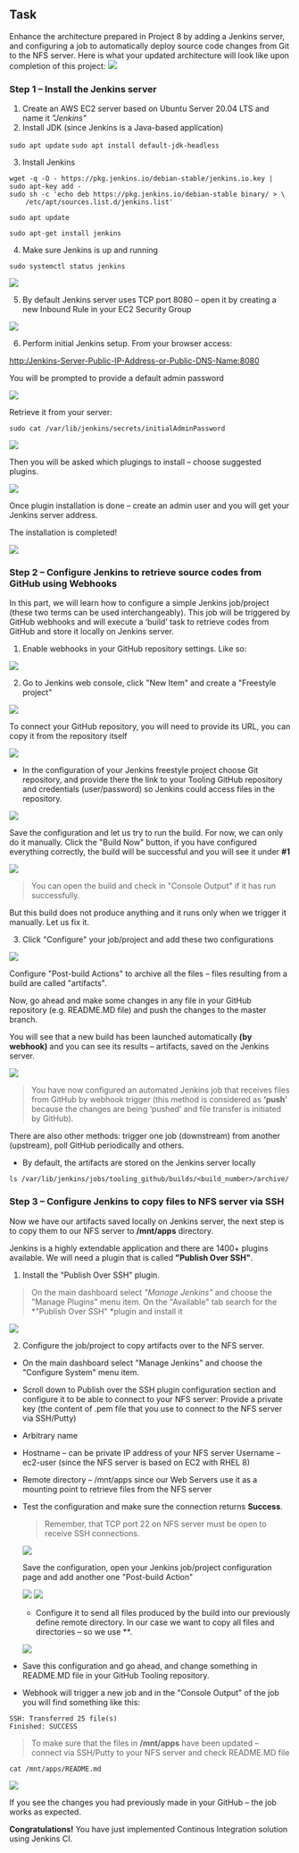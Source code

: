 ## Task     
Enhance the architecture prepared in Project 8 by adding a Jenkins server, and configuring a job to automatically deploy source code changes from Git to the NFS server.
Here is what your updated architecture will look like upon completion of this project:
![](assets/1.png)

### Step 1 – Install the Jenkins server
1. Create an AWS EC2 server based on Ubuntu Server 20.04 LTS and name it *"Jenkins"*  
2. Install JDK (since Jenkins is a Java-based application)
    
`sudo apt update`
`sudo apt install default-jdk-headless`

3. Install Jenkins
```
wget -q -O - https://pkg.jenkins.io/debian-stable/jenkins.io.key | sudo apt-key add -
sudo sh -c 'echo deb https://pkg.jenkins.io/debian-stable binary/ > \
    /etc/apt/sources.list.d/jenkins.list'

sudo apt update

sudo apt-get install jenkins
```
4. Make sure Jenkins is up and running
  
`sudo systemctl status jenkins`

![](assets/2.png)

5. By default Jenkins server uses TCP port 8080 – open it by creating a new Inbound Rule in your EC2 Security Group

 ![](assets/3.png)

 6. Perform initial Jenkins setup.
From your browser access:

<http:/Jenkins-Server-Public-IP-Address-or-Public-DNS-Name:8080>

You will be prompted to provide a default admin password

![](assets/4.png) 

Retrieve it from your server:

`sudo cat /var/lib/jenkins/secrets/initialAdminPassword`

![](assets/Snipaste_2023-02-26_11-06-25.png)

Then you will be asked which plugings to install – choose suggested plugins.

![](assets/5.png) 

Once plugin installation is done – create an admin user and you will get your Jenkins server address.

The installation is completed!

![](assets/7.png) 

### Step 2 – Configure Jenkins to retrieve source codes from GitHub using Webhooks
In this part, we will learn how to configure a simple Jenkins job/project (these two terms can be used interchangeably). This job will be triggered by GitHub webhooks and will execute a ‘build’ task to retrieve codes from GitHub and store it locally on Jenkins server.
1. Enable webhooks in your GitHub repository settings. 
Like so:

![](assets/8.png) 

2. Go to Jenkins web console, click "New Item" and create a "Freestyle project"

![](assets/9.png) 

To connect your GitHub repository, you will need to provide its URL, you can copy it from the repository itself

![](assets/16.png) 

- In the configuration of your Jenkins freestyle project choose Git repository, and provide there the link to your Tooling GitHub repository and credentials (user/password) so Jenkins could access files in the repository.

![](assets/10.png) 

Save the configuration and let us try to run the build. For now, we can only do it manually.
Click the "Build Now" button, if you have configured everything correctly, the build will be successful and you will see it under **#1**

![](assets/11.png)

>You can open the build and check in "Console Output" if it has run successfully.

But this build does not produce anything and it runs only when we trigger it manually. Let us fix it.

3. Click "Configure" your job/project and add these two configurations

![](assets/17.png)

Configure "Post-build Actions" to archive all the files – files resulting from a build are called "artifacts".

Now, go ahead and make some changes in any file in your GitHub repository (e.g. README.MD file) and push the changes to the master branch.

You will see that a new build has been launched automatically **(by webhook)** and you can see its results – artifacts, saved on the Jenkins server.

![](assets/12.png)

>You have now configured an automated Jenkins job that receives files from GitHub by webhook trigger (this method is considered as **‘push’** because the changes are being ‘pushed’ and file transfer is initiated by GitHub). 

There are also other methods: trigger one job (downstream) from another (upstream), poll GitHub periodically and others.

- By default, the artifacts are stored on the Jenkins server locally
  
`ls /var/lib/jenkins/jobs/tooling_github/builds/<build_number>/archive/`

### Step 3 – Configure Jenkins to copy files to NFS server via SSH
Now we have our artifacts saved locally on Jenkins server, the next step is to copy them to our NFS server to **/mnt/apps** directory.

Jenkins is a highly extendable application and there are 1400+ plugins available. We will need a plugin that is called **"Publish Over SSH"**.

1. Install the "Publish Over SSH" plugin.
>On the main dashboard select *"Manage Jenkins"* and choose the "Manage Plugins" menu item.
On the "Available" tab search for the *"Publish Over SSH" *plugin and install it

![](assets/18.png)

2. Configure the job/project to copy artifacts over to the NFS server.
- On the main dashboard select "Manage Jenkins" and choose the "Configure System" menu item.
- Scroll down to Publish over the SSH plugin configuration section and configure it to be able to connect to your NFS server:
Provide a private key (the content of .pem file that you use to connect to the NFS server via SSH/Putty)
- Arbitrary name
- Hostname – can be private IP address of your NFS server
Username – ec2-user (since the NFS server is based on EC2 with RHEL 8)
- Remote directory – /mnt/apps since our Web Servers use it as a mounting point to retrieve files from the NFS server
- Test the configuration and make sure the connection returns **Success**. 
  >Remember, that TCP port 22 on NFS server must be open to receive SSH connections.
  
  ![](assets/13.png)

  Save the configuration, open your Jenkins job/project configuration page and add another one "Post-build Action"

  ![](assets/19.png)
  ![](assets/14.png)

  - Configure it to send all files produced by the build into our previously define remote directory. In our case we want to copy all files and directories – so we use **.
  
  ![](assets/20.png)

- Save this configuration and go ahead, and change something in README.MD file in your GitHub Tooling repository.
- Webhook will trigger a new job and in the "Console Output" of the job you will find something like this:
```
SSH: Transferred 25 file(s)
Finished: SUCCESS
```
>To make sure that the files in **/mnt/apps** have been updated – connect via SSH/Putty to your NFS server and check README.MD file

`cat /mnt/apps/README.md`

![](assets/15.png)

If you see the changes you had previously made in your GitHub – the job works as expected.

**Congratulations!**
You have just implemented Continous Integration solution using Jenkins CI. 


